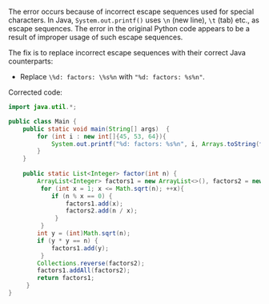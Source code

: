 The error occurs because of incorrect escape sequences used for special characters. In Java, `System.out.printf()` uses `\n` (new line), `\t` (tab) etc., as escape sequences. The error in the original Python code appears to be a result of improper usage of such escape sequences.

The fix is to replace incorrect escape sequences with their correct Java counterparts: 
- Replace `\%d: factors: \%s%n` with `"%d: factors: %s%n"`.

Corrected code:
```java
import java.util.*;

public class Main {
    public static void main(String[] args)  {
        for (int i : new int[]{45, 53, 64}){
            System.out.printf("%d: factors: %s%n", i, Arrays.toString(factor(i).toArray()));
        }
    }
    
    public static List<Integer> factor(int n) {
        ArrayList<Integer> factors1 = new ArrayList<>(), factors2 = new ArrayList<>();
         for (int x = 1; x <= Math.sqrt(n); ++x){
            if (n % x == 0) {
                factors1.add(x);
                factors2.add(n / x);
             }
         }
        int y = (int)Math.sqrt(n);
        if (y * y == n) {
            factors1.add(y);
         }
        Collections.reverse(factors2);
        factors1.addAll(factors2);
        return factors1;
     }
}
```

